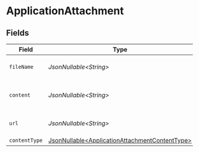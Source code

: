 # ApplicationAttachment


## Fields

| Field                                                                                                          | Type                                                                                                           | Required                                                                                                       | Description                                                                                                    | Example                                                                                                        |
| -------------------------------------------------------------------------------------------------------------- | -------------------------------------------------------------------------------------------------------------- | -------------------------------------------------------------------------------------------------------------- | -------------------------------------------------------------------------------------------------------------- | -------------------------------------------------------------------------------------------------------------- |
| `fileName`                                                                                                     | *JsonNullable\<String>*                                                                                        | :heavy_minus_sign:                                                                                             | The file name of the attachment.                                                                               | resume.pdf                                                                                                     |
| `content`                                                                                                      | *JsonNullable\<String>*                                                                                        | :heavy_minus_sign:                                                                                             | The content of the attachment.                                                                                 | Base64 encoded content                                                                                         |
| `url`                                                                                                          | *JsonNullable\<String>*                                                                                        | :heavy_minus_sign:                                                                                             | The URL of the attachment.                                                                                     | http://example.com/resume.pdf                                                                                  |
| `contentType`                                                                                                  | [JsonNullable\<ApplicationAttachmentContentType>](../../models/components/ApplicationAttachmentContentType.md) | :heavy_minus_sign:                                                                                             | N/A                                                                                                            |                                                                                                                |